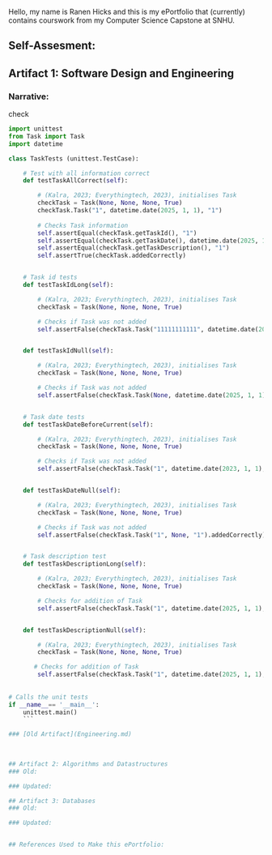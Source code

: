 Hello, my name is Ranen Hicks and this is my ePortfolio that (currently) contains courswork from my Computer Science Capstone at SNHU.

## Self-Assesment:



## Artifact 1: Software Design and Engineering

### Narrative:
<summary> check
</summary>

```python
import unittest
from Task import Task
import datetime

class TaskTests (unittest.TestCase):

    # Test with all information correct
    def testTaskAllCorrect(self):

        # (Kalra, 2023; Everythingtech, 2023), initialises Task
        checkTask = Task(None, None, None, True)
        checkTask.Task("1", datetime.date(2025, 1, 1), "1")
    
        # Checks Task information
        self.assertEqual(checkTask.getTaskId(), "1")
        self.assertEqual(checkTask.getTaskDate(), datetime.date(2025, 1, 1))
        self.assertEqual(checkTask.getTaskDescription(), "1")
        self.assertTrue(checkTask.addedCorrectly)


    # Task id tests
    def testTaskIdLong(self):

        # (Kalra, 2023; Everythingtech, 2023), initialises Task
        checkTask = Task(None, None, None, True)

        # Checks if Task was not added
        self.assertFalse(checkTask.Task("11111111111", datetime.date(2025, 1, 1), "1").addedCorrectly)


    def testTaskIdNull(self):

        # (Kalra, 2023; Everythingtech, 2023), initialises Task
        checkTask = Task(None, None, None, True)

        # Checks if Task was not added
        self.assertFalse(checkTask.Task(None, datetime.date(2025, 1, 1), "1").addedCorrectly)


    # Task date tests
    def testTaskDateBeforeCurrent(self):

        # (Kalra, 2023; Everythingtech, 2023), initialises Task
        checkTask = Task(None, None, None, True)

        # Checks if Task was not added
        self.assertFalse(checkTask.Task("1", datetime.date(2023, 1, 1), "1").addedCorrectly)


    def testTaskDateNull(self):

        # (Kalra, 2023; Everythingtech, 2023), initialises Task
        checkTask = Task(None, None, None, True)

        # Checks if Task was not added
        self.assertFalse(checkTask.Task("1", None, "1").addedCorrectly)


    # Task description test
    def testTaskDescriptionLong(self):

        # (Kalra, 2023; Everythingtech, 2023), initialises Task
        checkTask = Task(None, None, None, True)

        # Checks for addition of Task
        self.assertFalse(checkTask.Task("1", datetime.date(2025, 1, 1), (51 * "1")).addedCorrectly)


    def testTaskDescriptionNull(self):

        # (Kalra, 2023; Everythingtech, 2023), initialises Task
        checkTask = Task(None, None, None, True)

       # Checks for addition of Task
        self.assertFalse(checkTask.Task("1", datetime.date(2025, 1, 1), None).addedCorrectly)
 
        
# Calls the unit tests
if __name__== '__main__':
    unittest.main()
    ```

### [Old Artifact](Engineering.md)
        
             

## Artifact 2: Algorithms and Datastructures
### Old:

### Updated:

## Artifact 3: Databases
### Old:

### Updated:


## References Used to Make this ePortfolio:

